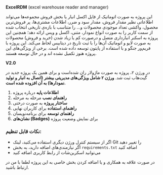 **ExcelRDM** (excel warehouse reader and manager)

این پروژه به صورت اتوماتیک از فایل اکسل انبار یا بخش فروش مجموعه‌ها می‌تواند اطلاعاتی نظیر مقدار فروش، مقدار سود و ضرر، اطلاعات مشتری‌ها، پر فروش‌ترین محصول، واکشی تعداد موجودی محصولات و... را متناسب با بازه‌ی تاریخی انتخاب شده از سمت کاربر را به صورت انواع نمودار، متنی، اکسل و ویس ارائه دهد؛ همچنین این پروژه به اسکنر انبار‌داری متصل و درصورت کم یا زیاد شدن (خرید و فروش) محصولات به صورت لایو و اتوماتیک آن‌ها را با ثبت تاریخ در دیتابیس لحاظ می‌کند.
این پروژه با فریم‌ور جنگو و با استفاده از پایتون توسعه داده شده است.
برخی از ویژگی‌های این پروژه هنوز تکمیل نشده اند و در حال توسعه هستند.

**V2.0**

در ورژن ۲، پروژه به صورت ماژولار ران شده‌است و برای همین یک پروژه جدید در گیت‌هاب ثبت شد.
**ورژن ۲ شامل ویژگی‌های مدیریتی بیشتر (اتصال به انبار و تولید نمودار‌ها) به آن افزوده شده است.**

1. **اطلاعات پایه** درباره پروژه
2. **راهنمای نصب** مرحله به مرحله
3. **ساختار پروژه** به صورت درختی
4. **راهنمای استفاده** برای کاربران نهایی
5. **راهنمای توسعه** برای برنامه‌نویسان
6. **نشان‌های (Badges)** برای نمایش وضعیت پروژه

### نکات قابل تنظیم:
- اگر از سیستم کنترل ورژن دیگری استفاده می‌کنید، لینک Git را تغییر دهید
- اگر نیازمندی‌های اضافه دارید، به بخش `requirements.txt` اضافه کنید
- می‌توانید اسکرین‌شات از رابط کاربری اضافه کنید

در صورت علاقه به همکاری و یا اضافه کردن بخش خاصی به این پروژه لطفا با من در ارتباط باشید.
